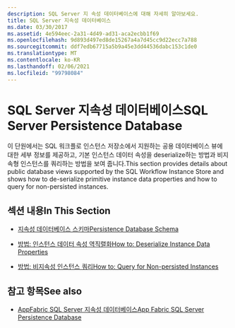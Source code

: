 ```yaml
---
description: SQL Server 지 속성 데이터베이스에 대해 자세히 알아보세요.
title: SQL Server 지속성 데이터베이스
ms.date: 03/30/2017
ms.assetid: 4e594eec-2a31-4d49-ad31-aca2ecbb1f69
ms.openlocfilehash: 9d893d497ed8de15267a4a7d45cc9d22ecc7a788
ms.sourcegitcommit: ddf7edb67715a5b9a45e3dd44536dabc153c1de0
ms.translationtype: MT
ms.contentlocale: ko-KR
ms.lasthandoff: 02/06/2021
ms.locfileid: "99798084"
---
```

# <a name="sql-server-persistence-database"></a><span data-ttu-id="de867-103">SQL Server 지속성 데이터베이스</span><span class="sxs-lookup"><span data-stu-id="de867-103">SQL Server Persistence Database</span></span>

<span data-ttu-id="de867-104">이 단원에서는 SQL 워크플로 인스턴스 저장소에서 지원하는 공용 데이터베이스 뷰에 대한 세부 정보를 제공하고, 기본 인스턴스 데이터 속성을 deserialize하는 방법과 비지속형 인스턴스를 쿼리하는 방법을 보여 줍니다.</span><span class="sxs-lookup"><span data-stu-id="de867-104">This section provides details about public database views supported by the SQL Workflow Instance Store and shows how to de-serialize primitive instance data properties and how to query for non-persisted instances.</span></span>  
  
## <a name="in-this-section"></a><span data-ttu-id="de867-105">섹션 내용</span><span class="sxs-lookup"><span data-stu-id="de867-105">In This Section</span></span>  
  
- [<span data-ttu-id="de867-106">지속성 데이터베이스 스키마</span><span class="sxs-lookup"><span data-stu-id="de867-106">Persistence Database Schema</span></span>](persistence-database-schema.md)  
  
- [<span data-ttu-id="de867-107">방법: 인스턴스 데이터 속성 역직렬화</span><span class="sxs-lookup"><span data-stu-id="de867-107">How to: Deserialize Instance Data Properties</span></span>](how-to-deserialize-instance-data-properties.md)  
  
- [<span data-ttu-id="de867-108">방법: 비지속성 인스턴스 쿼리</span><span class="sxs-lookup"><span data-stu-id="de867-108">How to: Query for Non-persisted Instances</span></span>](how-to-query-for-non-persisted-instances.md)  
  
## <a name="see-also"></a><span data-ttu-id="de867-109">참고 항목</span><span class="sxs-lookup"><span data-stu-id="de867-109">See also</span></span>

- <span data-ttu-id="de867-110">[AppFabric SQL Server 지속성 데이터베이스](/previous-versions/appfabric/ee790819(v=azure.10))</span><span class="sxs-lookup"><span data-stu-id="de867-110">[App Fabric SQL Server Persistence Database](/previous-versions/appfabric/ee790819(v=azure.10))</span></span>
